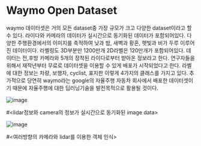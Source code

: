 # Waymo Open Dataset
waymo 데이터셋은 거의 모든 dataset중 가장 규모가 크고 다양한 dataset이라고 할 수 있다.
라이다와 카메라의 데이터가 실시간으로 동기화된 데이터가 포함되어있다. 
다양한 주행환경에서의 이미지를 축적하여 낮과 밤, 새벽과 황혼, 햇빛과 비가 두루 이루어진 데이터이다. 
라벨링도 3D부분만 1200만개 2D라벨은 120만개가 포함되어있다.
데이터는 전,후방 카메라와 5개의 장착된 라이다로부터 받아온 정보라고 한다.
연구자들을 위해서 재작년부터 무료로 데이터셋을 이용할 수 있게 배포가 시작되었다고 한다.
라벨에 대한 정보는 차량, 보행자, cyclist, 표지판 이렇게 4가지의 클래스를 가지고 있다.
추가적으로 당연히 waymo라는 google의 자율주행 자동차 회사에서 배포한 데이터셋이기 때문에 자율주행에 대한 딥러닝기술을 발전목적으로 활용될 것이다.

![image](https://user-images.githubusercontent.com/81463668/113805398-6da22500-979b-11eb-9303-fde11be7ece2.png)

#<lidar정보와 camera의 정보가 실시간으로 동기화된 image data>

![image](https://user-images.githubusercontent.com/81463668/113805401-6f6be880-979b-11eb-87ed-b28fdec67c27.png)

#<여러방향의 카메라와 lidar를 이용한 객체 인식>
